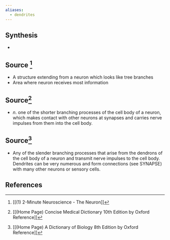 ```yaml
---
aliases:
  - dendrites
---
```

## Synthesis
- 
## Source [^1]
- A structure extending from a neuron which looks like tree branches
- Area where neuron receives most information
## Source[^2]
- $n$. one of the shorter branching processes of the cell body of a neuron, which makes contact with other neurons at synapses and carries nerve impulses from them into the cell body.
## Source[^3]
- Any of the slender branching processes that arise from the dendrons of the cell body of a neuron and transmit nerve impulses to the cell body. Dendrites can be very numerous and form connections (see SYNAPSE) with many other neurons or sensory cells.
## References

[^1]: [[(1) 2-Minute Neuroscience - The Neuron]]
[^2]: [[(Home Page) Concise Medical Dictionary 10th Edition by Oxford Reference]]
[^3]: [[(Home Page) A Dictionary of Biology 8th Edition by Oxford Reference]]